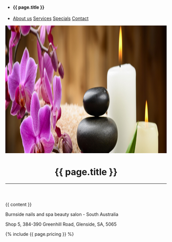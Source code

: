 <!doctype html>
<html lang="en">
<head>

<title>{{ page.title }}</title>
<meta charset="UTF-8">
<meta name="viewport" content="width=device-width, initial-scale=1">
<link rel="stylesheet" href="/assets/w3.css">
<link rel="stylesheet" href="/assets/custom.css">
<link rel="stylesheet" href="/assets/font-awesome/css/font-awesome.min.css">
<script src="/assets/jquery-3.1.1.min.js"></script>
</head>

<body>

<!-- Navigation bar -->
<div>
  <div class="w3-top">
  <ul class="w3-navbar w3-white w3-wide w3-padding-8 w3-card-2">
    <li>
      <h4 class="w3-margin-left">{{ page.title }}</h4>
    </li>
    <!-- Right-sided navbar links. Hide them on small screens -->
    <li class="w3-right w3-hide-small">
      <a href="#" class="w3-left"><i class="fa fa-home" aria-hidden="true"></i></a>
      <a href="#about" class="w3-left">About us</a>
      <a href="#services" class="w3-left">Services</a>
      <a href="#specials" class="w3-left">Specials</a>
      <a href="#contact" class="w3-left w3-margin-right">Contact</a>
    </li>
    </ul>
  </div>
  <div class="w3-padding-small w3-hide-small">
    <img src="/assets/images/banner_large04.png" class="w3-round" alt="main" width="100%" height="400px">
  </div>
</div>

<!-- Header -->
<header class="w3-display-container w3-content w3-wide" style="max-width:1600px;min-width:500px" id="home">
  <!-- About Section -->
 <div class="w3-row" id="header">
   <div class="w3-center w3-display-center w3-padding-small w3-opacity">
     <h1 class="w3-xxlarge">{{ page.title }}</h1>
   </div>
 </div>
 <hr>
</header>


<!-- Page content -->
{{ content }}

<!-- Footer -->
<footer class="w3-center w3-light-grey w3-padding-12">
  <p><i class="fa fa-copyright" aria-hidden="true"></i> Burnside nails and spa beauty salon - South Australia</p>
  <p>Shop 5, 384-390 Greenhill Road, Glenside, SA, 5065</p>
</footer>
  {% include {{ page.pricing }} %}

</body>

</html>
